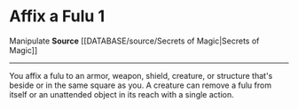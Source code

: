 ﻿---
actions: '[one-action]'
cost: null
element: null
frequency: null
id: '772'
name: Affix a Fulu
rarity: Common
requirement: null
rus_type_level: null
school: null
source: '[[DATABASE/source/Secrets of Magic|Secrets of Magic]]'
trait:
- '[[DATABASE/trait/Manipulate|Manipulate]]'
trigger: null
type: Action

---
# Affix a Fulu <span class="action-icon">1</span>

<span class="item-trait">Manipulate</span>
**Source** [[DATABASE/source/Secrets of Magic|Secrets of Magic]]

---
You affix a fulu to an armor, weapon, shield, creature, or structure that's beside or in the same square as you. A creature can remove a fulu from itself or an unattended object in its reach with a single action.